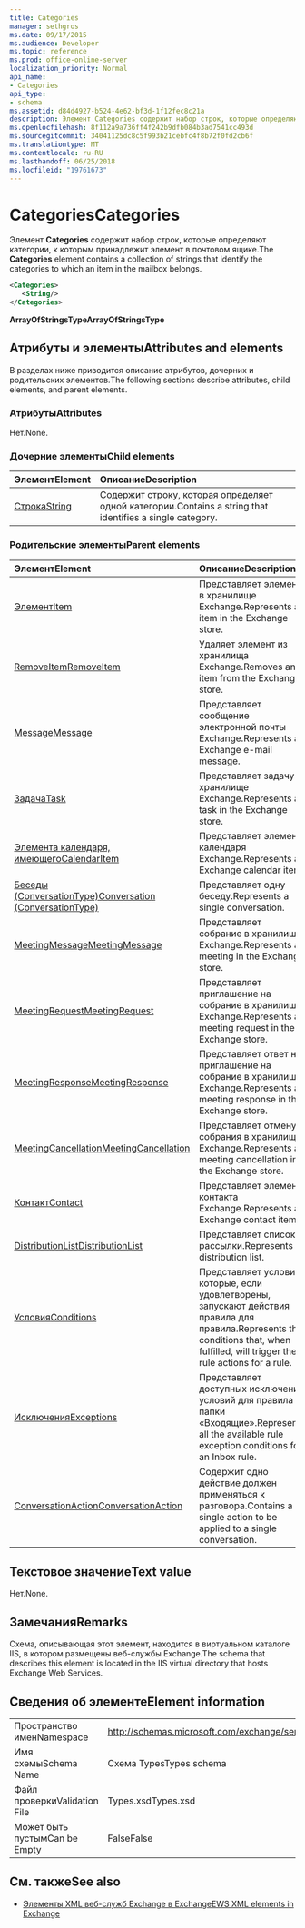 ```yaml
---
title: Categories
manager: sethgros
ms.date: 09/17/2015
ms.audience: Developer
ms.topic: reference
ms.prod: office-online-server
localization_priority: Normal
api_name:
- Categories
api_type:
- schema
ms.assetid: d84d4927-b524-4e62-bf3d-1f12fec8c21a
description: Элемент Categories содержит набор строк, которые определяют категории, к которым принадлежит элемент в почтовом ящике.
ms.openlocfilehash: 8f112a9a736ff4f242b9dfb084b3ad7541cc493d
ms.sourcegitcommit: 34041125dc8c5f993b21cebfc4f8b72f0fd2cb6f
ms.translationtype: MT
ms.contentlocale: ru-RU
ms.lasthandoff: 06/25/2018
ms.locfileid: "19761673"
---
```

# <a name="categories"></a><span data-ttu-id="50c36-103">Categories</span><span class="sxs-lookup"><span data-stu-id="50c36-103">Categories</span></span>

<span data-ttu-id="50c36-104">Элемент **Categories** содержит набор строк, которые определяют категории, к которым принадлежит элемент в почтовом ящике.</span><span class="sxs-lookup"><span data-stu-id="50c36-104">The **Categories** element contains a collection of strings that identify the categories to which an item in the mailbox belongs.</span></span> 
  
```XML
<Categories>
   <String/>
</Categories>
```

 <span data-ttu-id="50c36-105">**ArrayOfStringsType**</span><span class="sxs-lookup"><span data-stu-id="50c36-105">**ArrayOfStringsType**</span></span>
## <a name="attributes-and-elements"></a><span data-ttu-id="50c36-106">Атрибуты и элементы</span><span class="sxs-lookup"><span data-stu-id="50c36-106">Attributes and elements</span></span>

<span data-ttu-id="50c36-107">В разделах ниже приводится описание атрибутов, дочерних и родительских элементов.</span><span class="sxs-lookup"><span data-stu-id="50c36-107">The following sections describe attributes, child elements, and parent elements.</span></span>
  
### <a name="attributes"></a><span data-ttu-id="50c36-108">Атрибуты</span><span class="sxs-lookup"><span data-stu-id="50c36-108">Attributes</span></span>

<span data-ttu-id="50c36-109">Нет.</span><span class="sxs-lookup"><span data-stu-id="50c36-109">None.</span></span>
  
### <a name="child-elements"></a><span data-ttu-id="50c36-110">Дочерние элементы</span><span class="sxs-lookup"><span data-stu-id="50c36-110">Child elements</span></span>

|<span data-ttu-id="50c36-111">**Элемент**</span><span class="sxs-lookup"><span data-stu-id="50c36-111">**Element**</span></span>|<span data-ttu-id="50c36-112">**Описание**</span><span class="sxs-lookup"><span data-stu-id="50c36-112">**Description**</span></span>|
|:-----|:-----|
|[<span data-ttu-id="50c36-113">Строка</span><span class="sxs-lookup"><span data-stu-id="50c36-113">String</span></span>](string.md) <br/> |<span data-ttu-id="50c36-114">Содержит строку, которая определяет одной категории.</span><span class="sxs-lookup"><span data-stu-id="50c36-114">Contains a string that identifies a single category.</span></span>  <br/> |
   
### <a name="parent-elements"></a><span data-ttu-id="50c36-115">Родительские элементы</span><span class="sxs-lookup"><span data-stu-id="50c36-115">Parent elements</span></span>

|<span data-ttu-id="50c36-116">**Элемент**</span><span class="sxs-lookup"><span data-stu-id="50c36-116">**Element**</span></span>|<span data-ttu-id="50c36-117">**Описание**</span><span class="sxs-lookup"><span data-stu-id="50c36-117">**Description**</span></span>|
|:-----|:-----|
|[<span data-ttu-id="50c36-118">Элемент</span><span class="sxs-lookup"><span data-stu-id="50c36-118">Item</span></span>](item.md) <br/> |<span data-ttu-id="50c36-119">Представляет элемент в хранилище Exchange.</span><span class="sxs-lookup"><span data-stu-id="50c36-119">Represents an item in the Exchange store.</span></span>  <br/> |
|[<span data-ttu-id="50c36-120">RemoveItem</span><span class="sxs-lookup"><span data-stu-id="50c36-120">RemoveItem</span></span>](removeitem.md) <br/> |<span data-ttu-id="50c36-121">Удаляет элемент из хранилища Exchange.</span><span class="sxs-lookup"><span data-stu-id="50c36-121">Removes an item from the Exchange store.</span></span>  <br/> |
|[<span data-ttu-id="50c36-122">Message</span><span class="sxs-lookup"><span data-stu-id="50c36-122">Message</span></span>](message-ex15websvcsotherref.md) <br/> |<span data-ttu-id="50c36-123">Представляет сообщение электронной почты Exchange.</span><span class="sxs-lookup"><span data-stu-id="50c36-123">Represents an Exchange e-mail message.</span></span>  <br/> |
|[<span data-ttu-id="50c36-124">Задача</span><span class="sxs-lookup"><span data-stu-id="50c36-124">Task</span></span>](task.md) <br/> |<span data-ttu-id="50c36-125">Представляет задачу в хранилище Exchange.</span><span class="sxs-lookup"><span data-stu-id="50c36-125">Represents a task in the Exchange store.</span></span>  <br/> |
|[<span data-ttu-id="50c36-126">Элемента календаря, имеющего</span><span class="sxs-lookup"><span data-stu-id="50c36-126">CalendarItem</span></span>](calendaritem.md) <br/> |<span data-ttu-id="50c36-127">Представляет элемент календаря Exchange.</span><span class="sxs-lookup"><span data-stu-id="50c36-127">Represents an Exchange calendar item.</span></span>  <br/> |
|[<span data-ttu-id="50c36-128">Беседы (ConversationType)</span><span class="sxs-lookup"><span data-stu-id="50c36-128">Conversation (ConversationType)</span></span>](conversation-conversationtype.md) <br/> |<span data-ttu-id="50c36-129">Представляет одну беседу.</span><span class="sxs-lookup"><span data-stu-id="50c36-129">Represents a single conversation.</span></span>  <br/> |
|[<span data-ttu-id="50c36-130">MeetingMessage</span><span class="sxs-lookup"><span data-stu-id="50c36-130">MeetingMessage</span></span>](meetingmessage.md) <br/> |<span data-ttu-id="50c36-131">Представляет собрание в хранилище Exchange.</span><span class="sxs-lookup"><span data-stu-id="50c36-131">Represents a meeting in the Exchange store.</span></span>  <br/> |
|[<span data-ttu-id="50c36-132">MeetingRequest</span><span class="sxs-lookup"><span data-stu-id="50c36-132">MeetingRequest</span></span>](meetingrequest.md) <br/> |<span data-ttu-id="50c36-133">Представляет приглашение на собрание в хранилище Exchange.</span><span class="sxs-lookup"><span data-stu-id="50c36-133">Represents a meeting request in the Exchange store.</span></span>  <br/> |
|[<span data-ttu-id="50c36-134">MeetingResponse</span><span class="sxs-lookup"><span data-stu-id="50c36-134">MeetingResponse</span></span>](meetingresponse.md) <br/> |<span data-ttu-id="50c36-135">Представляет ответ на приглашение на собрание в хранилище Exchange.</span><span class="sxs-lookup"><span data-stu-id="50c36-135">Represents a meeting response in the Exchange store.</span></span>  <br/> |
|[<span data-ttu-id="50c36-136">MeetingCancellation</span><span class="sxs-lookup"><span data-stu-id="50c36-136">MeetingCancellation</span></span>](meetingcancellation.md) <br/> |<span data-ttu-id="50c36-137">Представляет отмену собрания в хранилище Exchange.</span><span class="sxs-lookup"><span data-stu-id="50c36-137">Represents a meeting cancellation in the Exchange store.</span></span>  <br/> |
|[<span data-ttu-id="50c36-138">Контакт</span><span class="sxs-lookup"><span data-stu-id="50c36-138">Contact</span></span>](contact.md) <br/> |<span data-ttu-id="50c36-139">Представляет элемент контакта Exchange.</span><span class="sxs-lookup"><span data-stu-id="50c36-139">Represents an Exchange contact item.</span></span>  <br/> |
|[<span data-ttu-id="50c36-140">DistributionList</span><span class="sxs-lookup"><span data-stu-id="50c36-140">DistributionList</span></span>](distributionlist.md) <br/> |<span data-ttu-id="50c36-141">Представляет список рассылки.</span><span class="sxs-lookup"><span data-stu-id="50c36-141">Represents a distribution list.</span></span>  <br/> |
|[<span data-ttu-id="50c36-142">Условия</span><span class="sxs-lookup"><span data-stu-id="50c36-142">Conditions</span></span>](conditions.md) <br/> |<span data-ttu-id="50c36-143">Представляет условия, которые, если удовлетворены, запускают действия правила для правила.</span><span class="sxs-lookup"><span data-stu-id="50c36-143">Represents the conditions that, when fulfilled, will trigger the rule actions for a rule.</span></span>  <br/> |
|[<span data-ttu-id="50c36-144">Исключения</span><span class="sxs-lookup"><span data-stu-id="50c36-144">Exceptions</span></span>](exceptions.md) <br/> |<span data-ttu-id="50c36-145">Представляет доступных исключение условий для правила папки «Входящие».</span><span class="sxs-lookup"><span data-stu-id="50c36-145">Represents all the available rule exception conditions for an Inbox rule.</span></span>  <br/> |
|[<span data-ttu-id="50c36-146">ConversationAction</span><span class="sxs-lookup"><span data-stu-id="50c36-146">ConversationAction</span></span>](conversationaction.md) <br/> |<span data-ttu-id="50c36-147">Содержит одно действие должен применяться к разговора.</span><span class="sxs-lookup"><span data-stu-id="50c36-147">Contains a single action to be applied to a single conversation.</span></span>  <br/> |
   
## <a name="text-value"></a><span data-ttu-id="50c36-148">Текстовое значение</span><span class="sxs-lookup"><span data-stu-id="50c36-148">Text value</span></span>

<span data-ttu-id="50c36-149">Нет.</span><span class="sxs-lookup"><span data-stu-id="50c36-149">None.</span></span>
  
## <a name="remarks"></a><span data-ttu-id="50c36-150">Замечания</span><span class="sxs-lookup"><span data-stu-id="50c36-150">Remarks</span></span>

<span data-ttu-id="50c36-151">Схема, описывающая этот элемент, находится в виртуальном каталоге IIS, в котором размещены веб-службы Exchange.</span><span class="sxs-lookup"><span data-stu-id="50c36-151">The schema that describes this element is located in the IIS virtual directory that hosts Exchange Web Services.</span></span>
  
## <a name="element-information"></a><span data-ttu-id="50c36-152">Сведения об элементе</span><span class="sxs-lookup"><span data-stu-id="50c36-152">Element information</span></span>

|||
|:-----|:-----|
|<span data-ttu-id="50c36-153">Пространство имен</span><span class="sxs-lookup"><span data-stu-id="50c36-153">Namespace</span></span>  <br/> |http://schemas.microsoft.com/exchange/services/2006/types  <br/> |
|<span data-ttu-id="50c36-154">Имя схемы</span><span class="sxs-lookup"><span data-stu-id="50c36-154">Schema Name</span></span>  <br/> |<span data-ttu-id="50c36-155">Схема Types</span><span class="sxs-lookup"><span data-stu-id="50c36-155">Types schema</span></span>  <br/> |
|<span data-ttu-id="50c36-156">Файл проверки</span><span class="sxs-lookup"><span data-stu-id="50c36-156">Validation File</span></span>  <br/> |<span data-ttu-id="50c36-157">Types.xsd</span><span class="sxs-lookup"><span data-stu-id="50c36-157">Types.xsd</span></span>  <br/> |
|<span data-ttu-id="50c36-158">Может быть пустым</span><span class="sxs-lookup"><span data-stu-id="50c36-158">Can be Empty</span></span>  <br/> |<span data-ttu-id="50c36-159">False</span><span class="sxs-lookup"><span data-stu-id="50c36-159">False</span></span>  <br/> |
   
## <a name="see-also"></a><span data-ttu-id="50c36-160">См. также</span><span class="sxs-lookup"><span data-stu-id="50c36-160">See also</span></span>



- [<span data-ttu-id="50c36-161">Элементы XML веб-служб Exchange в Exchange</span><span class="sxs-lookup"><span data-stu-id="50c36-161">EWS XML elements in Exchange</span></span>](ews-xml-elements-in-exchange.md)

